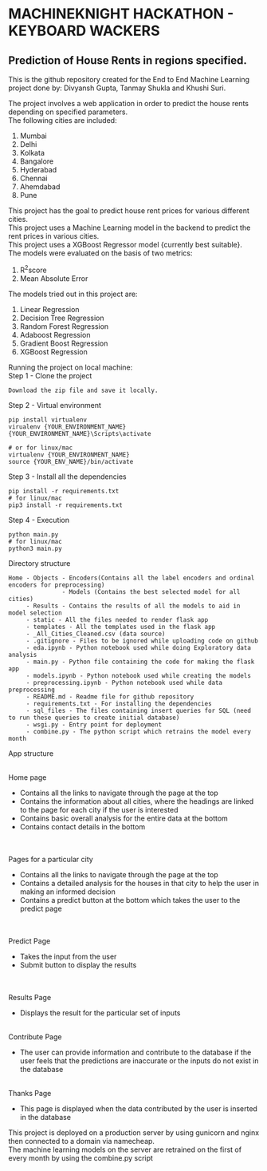 # MACHINEKNIGHT HACKATHON - KEYBOARD WACKERS
## Prediction of House Rents in regions specified.

This is the github repository created for the End to End Machine Learning project done by: Divyansh Gupta, Tanmay Shukla and Khushi Suri.


The project involves a web application in order to predict the house rents depending on specified parameters.<br>
The following cities are included:<br>
1. Mumbai
2. Delhi
3. Kolkata
4. Bangalore
5. Hyderabad 
6. Chennai
7. Ahemdabad 
8. Pune

This project has the goal to predict house rent prices for various different cities.<br>
This project uses a Machine Learning model in the backend to predict the rent prices in various cities.<br>
This project uses a XGBoost Regressor model {currently best suitable}.<br>
The models were evaluated on the basis of two metrics:<br>
<ol>
<li>R<sup>2</sup>score</li>
<li>Mean Absolute Error</li>
</ol>

The models tried out in this project are:<br>
<ol>
<li>Linear Regression</li>
<li>Decision Tree Regression</li>
<li>Random Forest Regression</li>
<li>Adaboost Regression</li>
<li>Gradient Boost Regression</li>
<li>XGBoost Regression</li>
</ol>

Running the project on local machine: <br>
Step 1 - Clone the project <br>
```
Download the zip file and save it locally.
```
Step 2 - Virtual environment <br>
```
pip install virtualenv
virualenv {YOUR_ENVIRONMENT_NAME}
{YOUR_ENVIRONMENT_NAME}\Scripts\activate

# or for linux/mac 
virtualenv {YOUR_ENVIRONMENT_NAME}
source {YOUR_ENV_NAME}/bin/activate
```

Step 3 - Install all the dependencies <br>
```
pip install -r requirements.txt 
# for linux/mac 
pip3 install -r requirements.txt
```
Step 4 - Execution <br>
```
python main.py
# for linux/mac
python3 main.py
```

Directory structure
```
Home - Objects - Encoders(Contains all the label encoders and ordinal encoders for preprocessing)
               - Models (Contains the best selected model for all cities)
     - Results - Contains the results of all the models to aid in model selection
     - static - All the files needed to render flask app
     - templates - All the templates used in the flask app
     - _All_Cities_Cleaned.csv (data source)
     - .gitignore - Files to be ignored while uploading code on github
     - eda.ipynb - Python notebook used while doing Exploratory data analysis 
     - main.py - Python file containing the code for making the flask app
     - models.ipynb - Python notebook used while creating the models 
     - preprocessing.ipynb - Python notebook used while data preprocessing
     - README.md - Readme file for github repository 
     - requirements.txt - For installing the dependencies 
     - sql_files - The files containing insert queries for SQL (need to run these queries to create initial database)
     - wsgi.py - Entry point for deployment 
     - combine.py - The python script which retrains the model every month 
```

App structure<br>

<br>
Home page

* Contains all the links to navigate through the page at the top
* Contains the information about all cities, where the headings are linked to the page for each city if the user is interested 
* Contains basic overall analysis for the entire data at the bottom 
* Contains contact details in the bottom 
<br>

<br>
Pages for a particular city

* Contains all the links to navigate through the page at the top
* Contains a detailed analysis for the houses in that city to help the user in making an informed decision 
* Contains a predict button at the bottom which takes the user to the predict page 
<br>

<br>
Predict Page

* Takes the input from the user
* Submit button to display the results
<br>

<br>
Results Page

* Displays the result for the particular set of inputs


<br>
Contribute Page 

* The user can provide information and contribute to the database if the user feels that the predictions are inaccurate or the inputs do not exist in the database 


<br>
Thanks Page 

* This page is displayed when the data contributed by the user is inserted in the database

This project is deployed on a production server by using gunicorn and nginx then connected to a domain via namecheap.<br>
The machine learning models on the server are retrained on the first of every month by using the combine.py script<br>
